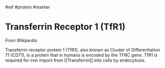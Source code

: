#ref #protein #marker 

# Transferrin Receptor 1 (TfR1)

_From Wikipedia_

Transferrin receptor protein 1 (TfR1), also known as Cluster of Differentiation 71 (CD71), is a protein that in humans is encoded by the TFRC gene. TfR1 is required for iron import from [[Transferrin]] into cells by endocytosis. 